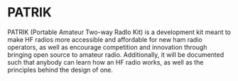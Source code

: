 # PATRIK

PATRIK (Portable Amateur Two-way RadIo Kit) is a development kit meant to make HF radios more accessible and affordable for new ham radio operators, as well as encourage competition and innovation through bringing open source to amateur radio. Additionally, it will be documented such that anybody can learn how an HF radio works, as well as the principles behind the design of one. 
